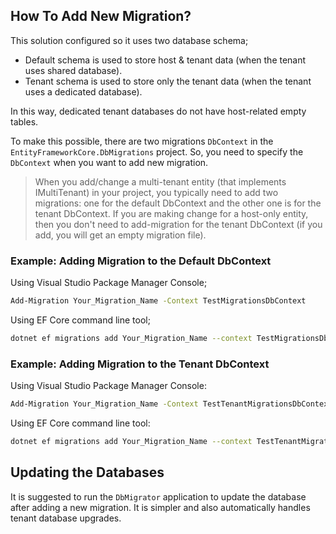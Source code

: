 ## How To Add New Migration?

This solution configured so it uses two database schema;

* Default schema is used to store host & tenant data (when the tenant uses shared database).
* Tenant schema is used to store only the tenant data (when the tenant uses a dedicated database).

In this way, dedicated tenant databases do not have host-related empty tables.

To make this possible, there are two migrations `DbContext` in the `EntityFrameworkCore.DbMigrations` project. So, you need to specify the `DbContext` when you want to add new migration.

> When you add/change a multi-tenant entity (that implements IMultiTenant) in your project, you typically need to add two migrations: one for the default DbContext and the other one is for the tenant  DbContext. If you are making change for a host-only entity, then you don't need to add-migration for the tenant DbContext (if you add, you will get an empty migration file).

### Example: Adding Migration to the Default DbContext

Using Visual Studio Package Manager Console;

````bash
Add-Migration Your_Migration_Name -Context TestMigrationsDbContext
````

Using EF Core command line tool;

````bash
dotnet ef migrations add Your_Migration_Name --context TestMigrationsDbContext
````

### Example: Adding Migration to the Tenant DbContext

Using Visual Studio Package Manager Console:

````bash
Add-Migration Your_Migration_Name -Context TestTenantMigrationsDbContext
````

Using EF Core command line tool:

````bash
dotnet ef migrations add Your_Migration_Name --context TestTenantMigrationsDbContext
````

## Updating the Databases

It is suggested to run the `DbMigrator` application to update the database after adding a new migration. It is simpler and also automatically handles tenant database upgrades.